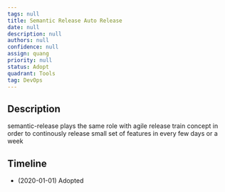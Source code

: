 ```yaml
---
tags: null
title: Semantic Release Auto Release
date: null
description: null
authors: null
confidence: null
assign: quang
priority: null
status: Adopt
quadrant: Tools
tag: DevOps
---
```


## Description
semantic-release plays the same role with agile release train concept in order to continously release small set of features in every few days or a week

## Timeline
* (2020-01-01) Adopted
